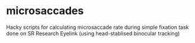 # microsaccades
Hacky scripts for calculating microsaccade rate during simple fixation task done on SR Research Eyelink (using head-stablised binocular tracking)
